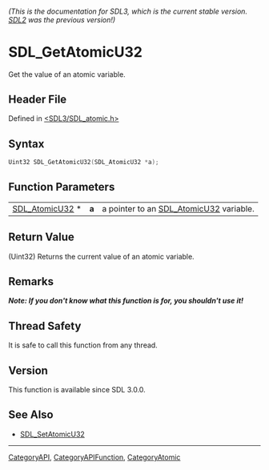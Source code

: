 ###### (This is the documentation for SDL3, which is the current stable version. [SDL2](https://wiki.libsdl.org/SDL2/) was the previous version!)
# SDL_GetAtomicU32

Get the value of an atomic variable.

## Header File

Defined in [<SDL3/SDL_atomic.h>](https://github.com/libsdl-org/SDL/blob/main/include/SDL3/SDL_atomic.h)

## Syntax

```c
Uint32 SDL_GetAtomicU32(SDL_AtomicU32 *a);
```

## Function Parameters

|                                  |       |                                                          |
| -------------------------------- | ----- | -------------------------------------------------------- |
| [SDL_AtomicU32](SDL_AtomicU32) * | **a** | a pointer to an [SDL_AtomicU32](SDL_AtomicU32) variable. |

## Return Value

(Uint32) Returns the current value of an atomic variable.

## Remarks

***Note: If you don't know what this function is for, you shouldn't use
it!***

## Thread Safety

It is safe to call this function from any thread.

## Version

This function is available since SDL 3.0.0.

## See Also

- [SDL_SetAtomicU32](SDL_SetAtomicU32)

----
[CategoryAPI](CategoryAPI), [CategoryAPIFunction](CategoryAPIFunction), [CategoryAtomic](CategoryAtomic)

